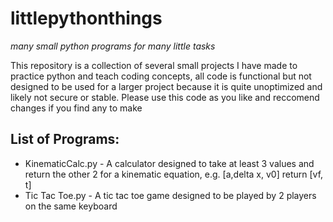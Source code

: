 # **littlepythonthings**
*many small python programs for many little tasks*

This repository is a collection of several small projects I have made to practice python and teach coding concepts, all code is functional but not designed to be used for a larger project because it is quite unoptimized and likely not secure or stable. Please use this code as you like and reccomend changes if you find any to make

## **List of Programs:**
  - KinematicCalc.py - A calculator designed to take at least 3 values and return the other 2 for a kinematic equation, e.g. [a,delta x, v0] return [vf, t]
  - Tic Tac Toe.py - A tic tac toe game designed to be played by 2 players on the same keyboard
